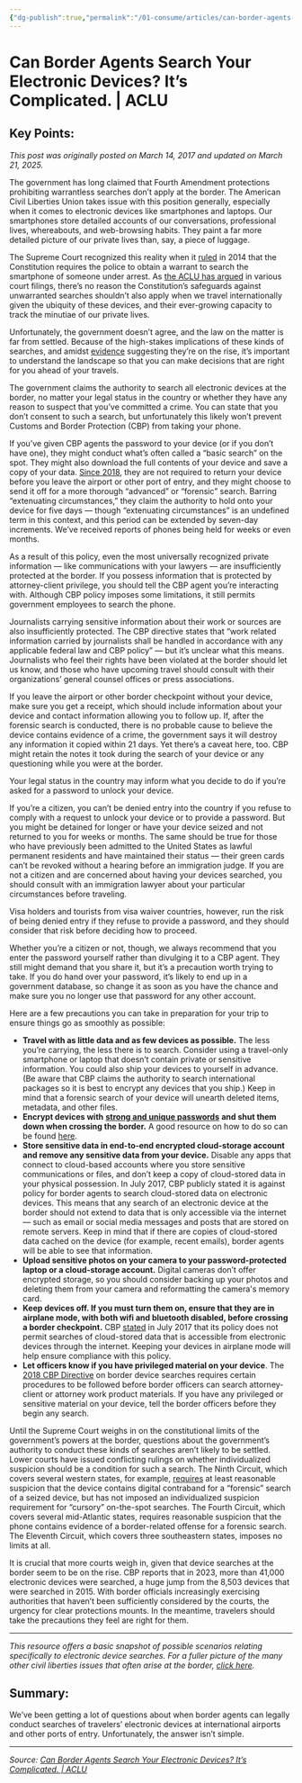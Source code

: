 ```yaml
---
{"dg-publish":true,"permalink":"/01-consume/articles/can-border-agents-search-your-electronic-devices-it-s-complicated-aclu/","title":"Can Border Agents Search Your Electronic Devices? It’s Complicated. | ACLU"}
---
```



# Can Border Agents Search Your Electronic Devices? It’s Complicated. | ACLU

## Key Points:
*This post was originally posted on March 14, 2017 and updated on March 21, 2025.*

The government has long claimed that Fourth Amendment protections prohibiting warrantless searches don’t apply at the border. The American Civil Liberties Union takes issue with this position generally, especially when it comes to electronic devices like smartphones and laptops. Our smartphones store detailed accounts of our conversations, professional lives, whereabouts, and web-browsing habits. They paint a far more detailed picture of our private lives than, say, a piece of luggage.

The Supreme Court recognized this reality when it [ruled](https://assets.aclu.org/live/uploads/2014/03/Riley-v.-California-S.-Ct.-Op.pdf) in 2014 that the Constitution requires the police to obtain a warrant to search the smartphone of someone under arrest. As [the ACLU has argued](https://www.aclu.org/blog/free-future/electronic-device-searches-border-its-simple-get-warrant) in various court filings, there’s no reason the Constitution’s safeguards against unwarranted searches shouldn’t also apply when we travel internationally given the ubiquity of these devices, and their ever-growing capacity to track the minutiae of our private lives.

Unfortunately, the government doesn’t agree, and the law on the matter is far from settled. Because of the high-stakes implications of these kinds of searches, and amidst [evidence](http://www.nbcnews.com/news/us-news/traveling-while-brown-u-s-border-agents-can-search-your-n732746) suggesting they’re on the rise, it’s important to understand the landscape so that you can make decisions that are right for you ahead of your travels.

The government claims the authority to search all electronic devices at the border, no matter your legal status in the country or whether they have any reason to suspect that you’ve committed a crime. You can state that you don’t consent to such a search, but unfortunately this likely won’t prevent Customs and Border Protection (CBP) from taking your phone.

If you’ve given CBP agents the password to your device (or if you don’t have one), they might conduct what’s often called a “basic search” on the spot. They might also download the full contents of your device and save a copy of your data. [Since 2018](https://www.cbp.gov/sites/default/files/assets/documents/2018-Jan/CBP-Directive-3340-049A-Border-Search-of-Electronic-Media-Compliant.pdf), they are not required to return your device before you leave the airport or other port of entry, and they might choose to send it off for a more thorough “advanced” or “forensic” search. Barring “extenuating circumstances,” they claim the authority to hold onto your device for five days — though “extenuating circumstances” is an undefined term in this context, and this period can be extended by seven-day increments. We’ve received reports of phones being held for weeks or even months.

As a result of this policy, even the most universally recognized private information — like communications with your lawyers — are insufficiently protected at the border. If you possess information that is protected by attorney-client privilege, you should tell the CBP agent you’re interacting with. Although CBP policy imposes some limitations, it still permits government employees to search the phone.

Journalists carrying sensitive information about their work or sources are also insufficiently protected. The CBP directive states that “work related information carried by journalists shall be handled in accordance with any applicable federal law and CBP policy” — but it’s unclear what this means. Journalists who feel their rights have been violated at the border should let us know, and those who have upcoming travel should consult with their organizations’ general counsel offices or press associations.

If you leave the airport or other border checkpoint without your device, make sure you get a receipt, which should include information about your device and contact information allowing you to follow up. If, after the forensic search is conducted, there is no probable cause to believe the device contains evidence of a crime, the government says it will destroy any information it copied within 21 days. Yet there’s a caveat here, too. CBP might retain the notes it took during the search of your device or any questioning while you were at the border.

Your legal status in the country may inform what you decide to do if you’re asked for a password to unlock your device.

If you’re a citizen, you can’t be denied entry into the country if you refuse to comply with a request to unlock your device or to provide a password. But you might be detained for longer or have your device seized and not returned to you for weeks or months. The same should be true for those who have previously been admitted to the United States as lawful permanent residents and have maintained their status — their green cards can’t be revoked without a hearing before an immigration judge. If you are not a citizen and are concerned about having your devices searched, you should consult with an immigration lawyer about your particular circumstances before traveling.

Visa holders and tourists from visa waiver countries, however, run the risk of being denied entry if they refuse to provide a password, and they should consider that risk before deciding how to proceed.

Whether you’re a citizen or not, though, we always recommend that you enter the password yourself rather than divulging it to a CBP agent. They still might demand that you share it, but it’s a precaution worth trying to take. If you do hand over your password, it’s likely to end up in a government database, so change it as soon as you have the chance and make sure you no longer use that password for any other account.

Here are a few precautions you can take in preparation for your trip to ensure things go as smoothly as possible:

- **Travel with as little data and as few devices as possible.** The less you’re carrying, the less there is to search. Consider using a travel-only smartphone or laptop that doesn’t contain private or sensitive information. You could also ship your devices to yourself in advance. (Be aware that CBP claims the authority to search international packages so it is best to encrypt any devices that you ship.) Keep in mind that a forensic search of your device will unearth deleted items, metadata, and other files.
- **Encrypt devices with** [**strong and unique passwords**](https://theintercept.com/2015/03/26/passphrases-can-memorize-attackers-cant-guess/) **and shut them down when crossing the border.** A good resource on how to do so can be found [here](https://theintercept.com/2016/11/12/surveillance-self-defense-against-the-trump-administration/).
- **Store sensitive data in end-to-end encrypted cloud-storage account and remove any sensitive data from your device.** Disable any apps that connect to cloud-based accounts where you store sensitive communications or files, and don’t keep a copy of cloud-stored data in your physical possession. In July 2017, CBP publicly stated it is against policy for border agents to search cloud-stored data on electronic devices. This means that any search of an electronic device at the border should not extend to data that is only accessible via the internet — such as email or social media messages and posts that are stored on remote servers. Keep in mind that if there are copies of cloud-stored data cached on the device (for example, recent emails), border agents will be able to see that information.
- **Upload sensitive photos on your camera to your password-protected laptop or a cloud-storage account.** Digital cameras don’t offer encrypted storage, so you should consider backing up your photos and deleting them from your camera and reformatting the camera's memory card.
- **Keep devices off. If you must turn them on, ensure that they are in airplane mode, with both wifi and bluetooth disabled, before crossing a border checkpoint.** CBP [stated](http://msnbcmedia.msn.com/i/MSNBC/Sections/NEWS/170712-cpb-wyden-letter.pdf) in July 2017 that its policy does not permit searches of cloud-stored data that is accessible from electronic devices through the internet. Keeping your devices in airplane mode will help ensure compliance with this policy.
- **Let officers know if you have privileged material on your device**. The [2018 CBP Directive](https://www.cbp.gov/sites/default/files/assets/documents/2018-Jan/cbp-directive-3340-049a-border-search-electronic-media.pdf) on border device searches requires certain procedures to be followed before border officers can search attorney-client or attorney work product materials. If you have any privileged or sensitive material on your device, tell the border officers before they begin any search.

Until the Supreme Court weighs in on the constitutional limits of the government’s powers at the border, questions about the government’s authority to conduct these kinds of searches aren’t likely to be settled. Lower courts have issued conflicting rulings on whether individualized suspicion should be a condition for such a search. The Ninth Circuit, which covers several western states, for example, [requires](https://www.wired.com/2013/03/gadget-border-searches/) at least reasonable suspicion that the device contains digital contraband for a “forensic” search of a seized device, but has not imposed an individualized suspicion requirement for “cursory” on-the-spot searches. The Fourth Circuit, which covers several mid-Atlantic states, requires reasonable suspicion that the phone contains evidence of a border-related offense for a forensic search. The Eleventh Circuit, which covers three southeastern states, imposes no limits at all.

It is crucial that more courts weigh in, given that device searches at the border seem to be on the rise. CBP reports that in 2023, more than 41,000 electronic devices were searched, a huge jump from the 8,503 devices that were searched in 2015. With border officials increasingly exercising authorities that haven’t been sufficiently considered by the courts, the urgency for clear protections mounts. In the meantime, travelers should take the precautions they feel are right for them.

---

*This resource offers a basic snapshot of possible scenarios relating specifically to electronic device searches. For a fuller picture of the many other civil liberties issues that often arise at the border,* [*click here*](https://www.aclu.org/know-your-rights/what-do-when-encountering-law-enforcement-airports-and-other-ports-entry-us?redirect=know-your-rights/when-encountering-law-enforcement-rights-airports-and-other-ports-entry-us)*.*

## Summary:
We’ve been getting a lot of questions about when border agents can legally conduct searches of travelers’ electronic devices at international airports and other ports of entry. Unfortunately, the answer isn’t simple.

---

*Source: [Can Border Agents Search Your Electronic Devices? It’s Complicated. | ACLU](https://www.aclu.org/news/privacy-technology/can-border-agents-search-your-electronic)*

